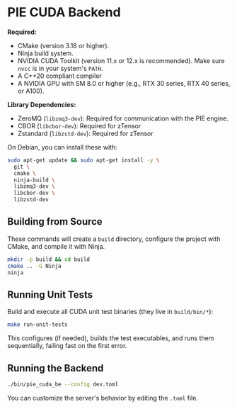 # PIE CUDA Backend


**Required:**

  * CMake (version 3.18 or higher).
  * Ninja build system.
  * NVIDIA CUDA Toolkit (version 11.x or 12.x is recommended). Make sure `nvcc` is in your system's `PATH`.
  * A C++20 compliant compiler
  * A NVIDIA GPU with SM 8.0 or higher (e.g., RTX 30 series, RTX 40 series, or A100).

**Library Dependencies:**

  * ZeroMQ (`libzmq3-dev`): Required for communication with the PIE engine.
  * CBOR (`libcbor-dev`): Required for zTensor
  * Zstandard (`libzstd-dev`): Required for zTensor

On Debian, you can install these with:

```bash
sudo apt-get update && sudo apt-get install -y \
  git \
  cmake \
  ninja-build \
  libzmq3-dev \
  libcbor-dev \
  libzstd-dev
```



## Building from Source


These commands will create a `build` directory, configure the project with CMake, and compile it with Ninja.

```bash
mkdir -p build && cd build
cmake .. -G Ninja
ninja
```

## Running Unit Tests

Build and execute all CUDA unit test binaries (they live in `build/bin/*`):

```bash
make run-unit-tests
```

This configures (if needed), builds the test executables, and runs them sequentially, failing fast on the first error.


## Running the Backend


```bash
./bin/pie_cuda_be --config dev.toml
```

You can customize the server's behavior by editing the `.toml` file.
